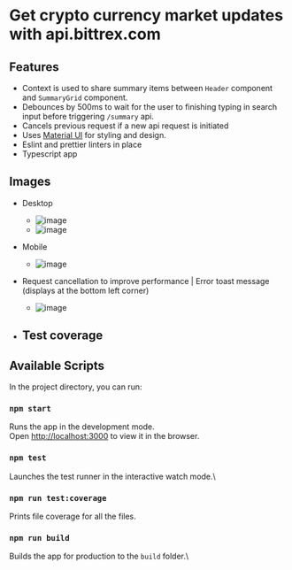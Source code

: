 # Get crypto currency market updates with api.bittrex.com

## Features
- Context is used to share summary items between `Header` component and `SummaryGrid` component.
- Debounces by 500ms to wait for the user to finishing typing in search input before triggering `/summary` api.
- Cancels previous request if a new api request is initiated
- Uses [Material UI](https://mui.com/) for styling and design.
- Eslint and prettier linters in place
- Typescript app

## Images

- Desktop
  - ![image](https://github.com/chid93/crypto-updates/assets/9027740/ca99c607-cce3-4dd4-9900-aa3256f14a6a)
  - ![image](https://github.com/chid93/crypto-updates/assets/9027740/89b51d5e-4213-44c2-ab12-1ad14938e496)

- Mobile
  - ![image](https://github.com/chid93/crypto-updates/assets/9027740/ddf5f142-2c74-416e-af42-ad0def53892f)

- Request cancellation to improve performance | Error toast message (displays at the bottom left corner)
  - ![image](https://github.com/chid93/crypto-updates/assets/9027740/babc5dc9-209e-43c3-8b99-7a6f5b5ed217)

- Test coverage
  - 

## Available Scripts

In the project directory, you can run:

### `npm start`

Runs the app in the development mode.\
Open [http://localhost:3000](http://localhost:3000) to view it in the browser.

### `npm test`

Launches the test runner in the interactive watch mode.\

### `npm run test:coverage`

Prints file coverage for all the files.

### `npm run build`

Builds the app for production to the `build` folder.\
